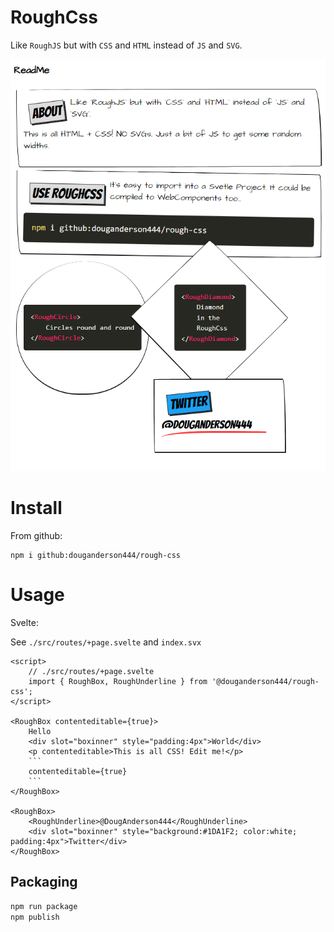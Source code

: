 # RoughCss

Like `RoughJS` but with `CSS` and `HTML` instead of `JS` and `SVG`.

![Alt text](./example.png 'Example RoughCSS usage')

# Install

From github:

```
npm i github:douganderson444/rough-css
```

# Usage

Svelte:

See `./src/routes/+page.svelte` and `index.svx`

```svelte
<script>
	// ./src/routes/+page.svelte
	import { RoughBox, RoughUnderline } from '@douganderson444/rough-css';
</script>

<RoughBox contenteditable={true}>
	Hello
	<div slot="boxinner" style="padding:4px">World</div>
	<p contenteditable>This is all CSS! Edit me!</p>
    ```
    contenteditable={true}
    ```
</RoughBox>

<RoughBox>
	<RoughUnderline>@DougAnderson444</RoughUnderline>
	<div slot="boxinner" style="background:#1DA1F2; color:white; padding:4px">Twitter</div>
</RoughBox>
```

## Packaging

```bash
npm run package
npm publish
```
